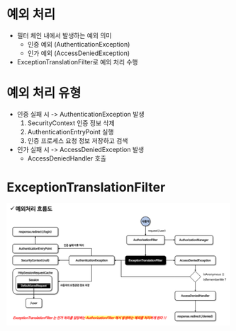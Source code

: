 # 예외 처리
- 필터 체인 내에서 발생하는 예외 의미
  - 인증 예외 (AuthenticationException)
  - 인가 예외 (AccessDeniedException)
- ExceptionTranslationFilter로 예외 처리 수행

# 예외 처리 유형
- 인증 실패 시 -> AuthenticationException 발생
  1. SecurityContext 인증 정보 삭제 
  2. AuthenticationEntryPoint 실행
  3. 인증 프로세스 요청 정보 저장하고 검색
- 인가 실패 시 -> AccessDeniedException 발생 
  - AccessDeniedHandler 호출

# ExceptionTranslationFilter
![img.png](image/ExceptionTranslationFilter.png)